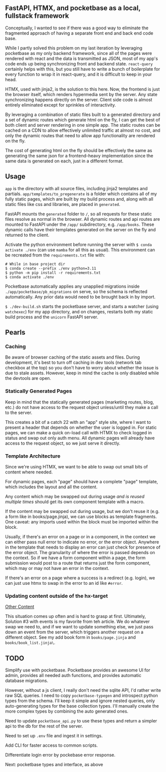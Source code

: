 ## FastAPI, HTMX, and pocketbase as a local, fullstack framework

Conceptually, I wanted to see if there was a good way to eliminate the fragmented approach of having a separate front
end and back end code base.

While I partly solved this problem on my last iteration by leveraging pocketbase as my only backend framework, since all
of the pages were rendered with react and the data is transmitted as JSON, most of my app's code ends up being
synchronizing front and backend state. `react-query` certainly helps with this, but you still have to write a bunch of
boilerplate for every function to wrap it in react-query, and it is difficult to keep in your head.

HTMX, used with jinja2, is the solution to this here. Now, the frontend is just the browser itself, which renders
hypermedia sent by the server. Any state synchronizing happens directly on the server. Client side code is almost
entirely eliminated except for sprinkles of interactivity.

By leveraging a combination of static files built to a generated directory and a set of dynamic routes which generate
html on the fly, I can get the best of both client and server rendering in one simple app. The static routes can be
cached on a CDN to allow effectively unlimited traffic at almost no cost, and only the dynamic routes that need to allow
app functionality are rendered on the fly.

The cost of generating html on the fly should be effectively the same as generating the same json for a frontend-heavy
implementation since the same data is generated on each, just in a different format.

## Usage

`app` is the directory with all source files, including jinja2 templates and partials. `app/templates/to_pregenerate` is
a folder which contains all of my fully static pages, which are built by my build process and, along with all static
files like css and libraries, are placed in `generated`.

FastAPI mounts the `generated` folder to `/`, so all requests for these static files resolve as normal in the
browser. All dynamic routes and api routes are mounted to FastAPI under the `/app/` subdirectory, e.g. `/app/books`.
These dynamic calls have their templates generated on the server on the fly and returned to the client.

Activate the python environment before running the server with `$ conda activate ./env` (can use `mamba` for all this as usual). This environment can be recreated from the `requirements.txt` file with:

```shell
# While in base project dir
$ conda create --prefix ./env python=3.11
$ python -m pip install -r requirements.txt
$ conda activate ./env
```

Pocketbase automatically applies any unapplied migrations inside `./app/pocketbase/pb_migrations` on serve, so the schema is reflected automatically. Any prior data would need to be brought back in by import.

`$ ./dev-build.sh` starts the pocketbase server, and starts a watcher (using `watchexec`) for my app directory, and on changes, restarts
both my static build process and the `unicorn` FastAPI server.


## Pearls

### Caching

Be aware of browser caching of the static assets and files. During development, it's best to turn off caching in dev tools (network tab checkbox at the top) so you don't have to worry about whether the issue is due to stale assets. However, keep in mind the cache is only disabled while the devtools are open.


### Statically Generated Pages

Keep in mind that the statically generated pages (marketing routes, blog, etc.) do not have access to the request object unless/until they make a call to the server.

This creates a bit of a catch 22 with an "app" style site, where I want to present a header that depends on whether the user is logged in. For static pages, we can make a quick on-load call with HTMX to check logged in status and swap out only auth menu. All dynamic pages will already have access to the request object, so we just serve it directly.


### Template Architecture

Since we're using HTMX, we want to be able to swap out small bits of content where needed. 

For dynamic pages, each "page" should have a complete "page" template, which includes the layout and all the content.

Any content which may be swapped out during usage *and is reused multiple times* should get its own component template with a macro.

If the content may be swapped out during usage, but we don't reuse it (e.g. a form like in books/page.jinja), we can use blocks as template fragments. One caveat: any imports used within the block must be imported within the block.

Usually, if there's an error on a page or in a component, in the context we can either pass null error to indicate no error, or the error object. Anywhere in the template that needs to display an error can just check for presence of the error object. The granularity of where the error is passed depends on the context. So if we have a form component within a page, the form submission would post to a route that returns just the form component, which may or may not have an error in the context.

If there's an error on a page where a success is a redirect (e.g. login), we can just use htmx to swap in the error to an id like `#error`.


### Updating content outside of the hx-target

[Other Content](https://htmx.org/examples/update-other-content/#events)

This situation comes up often and is hard to grasp at first. Ultimately, Solution #3 with events is my favorite from teh article. We do whatever swap we need to, and if we want to update something else, we just pass down an event from the server, which triggers another request on a different object. See my add book form in `books/page.jinja` and `books/book_list.jinja\`.



## TODO

Simplify use with pocketbase. Pocketbase provides an awesome UI for admin, provides all needed auth functions, and
provides automatic database migrations.

However, without a js client, I really don't need the sqlite API, I'd rather write raw SQL queries. I need to
copy `pocketbase-typegen` and introspect python types from the schema. I'll keep it simple and ignore nested queries,
only auto-generating types for the base collection types. I'll manually create the more complex types by combining the
auto generated ones.

Need to update `pocketbase_api.py` to use these types and return a simpler api to the db for the rest of the server.

Need to set up `.env` file and ingest it in settings.

Add CLI for faster access to common scripts.

Differentiate login error by pockebase error response.

Next:
pocketbase types and interface, as above